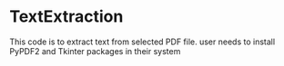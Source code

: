 # TextExtraction
This code is to extract text from selected PDF file.
user needs to install PyPDF2 and Tkinter packages in their system
